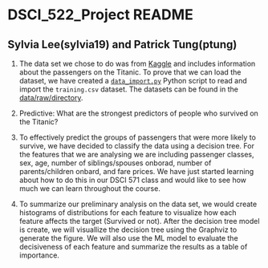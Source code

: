 # DSCI_522_Project README
## Sylvia Lee(sylvia19) and Patrick Tung(ptung)

1. The data set we chose to do was from [Kaggle](https://www.kaggle.com/c/titanic) and includes information about the passengers on the Titanic. To prove that we can load the dataset, we have created a [`data_import.py`](https://github.com/UBC-MDS/sylvia_patrick_Titanic_Survival_ML/tree/master/src) Python script to read and import the `training.csv` dataset. The datasets can be found in the [data/raw/directory](https://github.com/UBC-MDS/sylvia_patrick_Titanic_Survival_ML/tree/master/data/raw). 

2. Predictive: What are the strongest predictors of people who survived on the Titanic?

3. To effectively predict the groups of passengers that were more likely to survive, we have decided to classify the data using a decision tree. For the features that we are analysing we are including passenger classes, sex, age, number of siblings/spouses onborad, number of parents/children onbard, and fare prices. We have just started learning about how to do this in our DSCI 571 class and would like to see how much we can learn throughout the course. 

4. To summarize our preliminary analysis on the data set, we would create histograms of distributions for each feature to visualize how each feature affects the target (Survived or not). After the decision tree model is create, we will visuallize the decision tree using the  Graphviz to generate the figure. We will also use the ML model to evaluate the decisiveness of each feature and summarize the results as a table of importance. 
